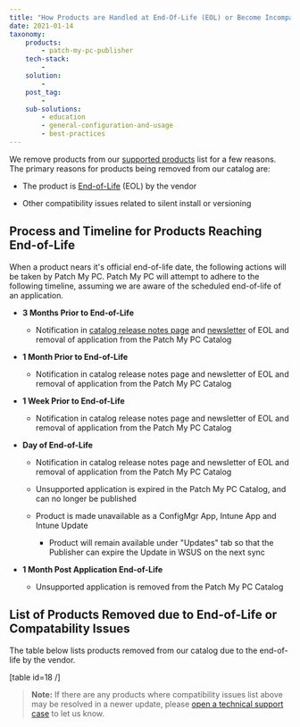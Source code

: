 ```yaml
---
title: "How Products are Handled at End-Of-Life (EOL) or Become Incompatible"
date: 2021-01-14
taxonomy:
    products:
        - patch-my-pc-publisher
    tech-stack:
        - 
    solution:
        - 
    post_tag:
        - 
    sub-solutions:
        - education
        - general-configuration-and-usage
        - best-practices
---
```


We remove products from our [supported products](/supported-products) list for a few reasons. The primary reasons for products being removed from our catalog are:

- The product is [End-of-Life](#topic1) (EOL) by the vendor

- Other compatibility issues related to silent install or versioning

## Process and Timeline for Products Reaching End-of-Life

When a product nears it's official end-of-life date, the following actions will be taken by Patch My PC. Patch My PC will attempt to adhere to the following timeline, assuming we are aware of the scheduled end-of-life of an application.

- **3 Months Prior to End-of-Life**
    - Notification in [catalog release notes page](https://patchmypc.com/category/scupcatalogupdates) and [newsletter](https://patchmypc.com/scup-catalog-newsletter-signup) of EOL and removal of application from the Patch My PC Catalog

- **1 Month Prior to End-of-Life**
    - Notification in catalog release notes page and newsletter of EOL and removal of application from the Patch My PC Catalog

- **1 Week Prior to End-of-Life**
    - Notification in catalog release notes page and newsletter of EOL and removal of application from the Patch My PC Catalog

- **Day of End-of-Life**
    - Notification in catalog release notes page and newsletter of EOL and removal of application from the Patch My PC Catalog
    
    - Unsupported application is expired in the Patch My PC Catalog, and can no longer be published
    
    - Product is made unavailable as a ConfigMgr App, Intune App and Intune Update
        - Product will remain available under "Updates" tab so that the Publisher can expire the Update in WSUS on the next sync

- **1 Month Post Application End-of-Life**
    - Unsupported application is removed from the Patch My PC Catalog

## List of Products Removed due to End-of-Life or Compatability Issues

The table below lists products removed from our catalog due to the end-of-life by the vendor.

\[table id=18 /\]

> **Note:** If there are any products where compatibility issues list above may be resolved in a newer update, please [open a technical support case](/technical-support) to let us know.
